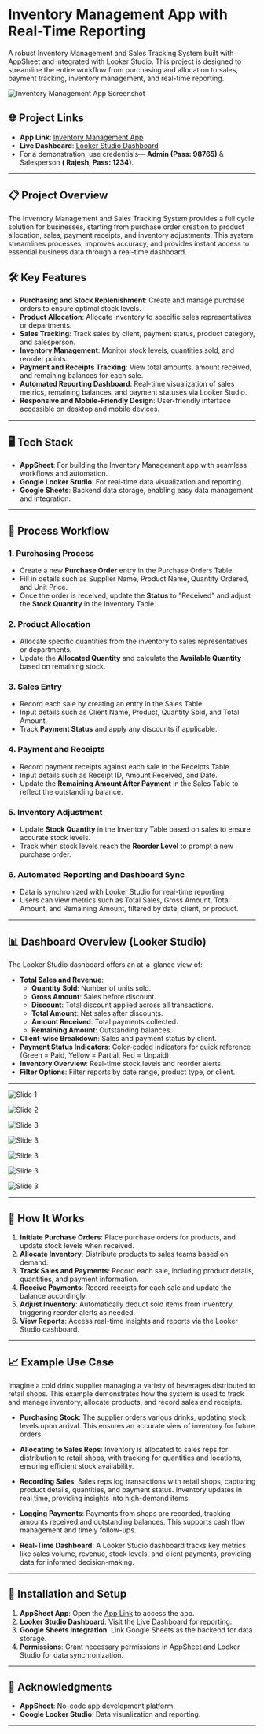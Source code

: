 # Inventory Management App with Real-Time Reporting

A robust Inventory Management and Sales Tracking System built with AppSheet and integrated with Looker Studio. This project is designed to streamline the entire workflow from purchasing and allocation to sales, payment tracking, inventory management, and real-time reporting.

![Inventory Management App Screenshot](https://github.com/Ankkit0413/Inventory-Management-App-with-Real-Time-Reporting/blob/main/Inventory%20Managemrnt%20App-2.png)

## 🌐 Project Links

- **App Link**: [Inventory Management App](https://www.appsheet.com/start/f3c86a4a-12ef-465b-925b-5f0d43aac116)
- **Live Dashboard**: [Looker Studio Dashboard](https://lookerstudio.google.com/s/irlW9vYwtG4)
- For a demonstration, use credentials— **Admin (Pass: 98765)** & Salesperson **( Rajesh, Pass: 1234)**.
---

## 📋 Project Overview

The Inventory Management and Sales Tracking System provides a full cycle solution for businesses, starting from purchase order creation to product allocation, sales, payment receipts, and inventory adjustments. This system streamlines processes, improves accuracy, and provides instant access to essential business data through a real-time dashboard.

## 🛠️ Key Features

- **Purchasing and Stock Replenishment**: Create and manage purchase orders to ensure optimal stock levels.
- **Product Allocation**: Allocate inventory to specific sales representatives or departments.
- **Sales Tracking**: Track sales by client, payment status, product category, and salesperson.
- **Inventory Management**: Monitor stock levels, quantities sold, and reorder points.
- **Payment and Receipts Tracking**: View total amounts, amount received, and remaining balances for each sale.
- **Automated Reporting Dashboard**: Real-time visualization of sales metrics, remaining balances, and payment statuses via Looker Studio.
- **Responsive and Mobile-Friendly Design**: User-friendly interface accessible on desktop and mobile devices.

---

## 🖥️ Tech Stack

- **AppSheet**: For building the Inventory Management app with seamless workflows and automation.
- **Google Looker Studio**: For real-time data visualization and reporting.
- **Google Sheets**: Backend data storage, enabling easy data management and integration.

---

## 🔄 Process Workflow

### 1. **Purchasing Process**
   - Create a new **Purchase Order** entry in the Purchase Orders Table.
   - Fill in details such as Supplier Name, Product Name, Quantity Ordered, and Unit Price.
   - Once the order is received, update the **Status** to "Received" and adjust the **Stock Quantity** in the Inventory Table.

### 2. **Product Allocation**
   - Allocate specific quantities from the inventory to sales representatives or departments.
   - Update the **Allocated Quantity** and calculate the **Available Quantity** based on remaining stock.

### 3. **Sales Entry**
   - Record each sale by creating an entry in the Sales Table.
   - Input details such as Client Name, Product, Quantity Sold, and Total Amount.
   - Track **Payment Status** and apply any discounts if applicable.

### 4. **Payment and Receipts**
   - Record payment receipts against each sale in the Receipts Table.
   - Input details such as Receipt ID, Amount Received, and Date.
   - Update the **Remaining Amount After Payment** in the Sales Table to reflect the outstanding balance.
   
### 5. **Inventory Adjustment**
   - Update **Stock Quantity** in the Inventory Table based on sales to ensure accurate stock levels.
   - Track when stock levels reach the **Reorder Level** to prompt a new purchase order.

### 6. **Automated Reporting and Dashboard Sync**
   - Data is synchronized with Looker Studio for real-time reporting.
   - Users can view metrics such as Total Sales, Gross Amount, Total Amount, and Remaining Amount, filtered by date, client, or product.

---

## 📊 Dashboard Overview (Looker Studio)

The Looker Studio dashboard offers an at-a-glance view of:

- **Total Sales and Revenue**:
    - **Quantity Sold**: Number of units sold.
    - **Gross Amount**: Sales before discount.
    - **Discount**: Total discount applied across all transactions.
    - **Total Amount**: Net sales after discounts.
    - **Amount Received**: Total payments collected.
    - **Remaining Amount**: Outstanding balances.
- **Client-wise Breakdown**: Sales and payment status by client.
- **Payment Status Indicators**: Color-coded indicators for quick reference (Green = Paid, Yellow = Partial, Red = Unpaid).
- **Inventory Overview**: Real-time stock levels and reorder alerts.
- **Filter Options**: Filter reports by date range, product type, or client.

---
![Slide 1](https://github.com/Ankkit0413/Inventory-Management-App-with-Real-Time-Reporting/blob/main/INVENTORY%20MANAGEMENT-1.jpg)

![Slide 2](https://github.com/Ankkit0413/Inventory-Management-App-with-Real-Time-Reporting/blob/main/INVENTORY%20MANAGEMENT-2.jpg)

![Slide 3](https://github.com/Ankkit0413/Inventory-Management-App-with-Real-Time-Reporting/blob/main/INVENTORY%20MANAGEMENT-3.jpg)

![Slide 3](https://github.com/Ankkit0413/Inventory-Management-App-with-Real-Time-Reporting/blob/main/INVENTORY%20MANAGEMENT-4.jpg)

![Slide 3](https://github.com/Ankkit0413/Inventory-Management-App-with-Real-Time-Reporting/blob/main/INVENTORY%20MANAGEMENT-5.jpg)

![Slide 3](https://github.com/Ankkit0413/Inventory-Management-App-with-Real-Time-Reporting/blob/main/INVENTORY%20MANAGEMENT-6.jpg)

![Slide 3](https://github.com/Ankkit0413/Inventory-Management-App-with-Real-Time-Reporting/blob/main/INVENTORY%20MANAGEMENT-7.jpg)

---
## 🧩 How It Works

1. **Initiate Purchase Orders**: Place purchase orders for products, and update stock levels when received.
2. **Allocate Inventory**: Distribute products to sales teams based on demand.
3. **Track Sales and Payments**: Record each sale, including product details, quantities, and payment information.
4. **Receive Payments**: Record receipts for each sale and update the balance accordingly.
5. **Adjust Inventory**: Automatically deduct sold items from inventory, triggering reorder alerts as needed.
6. **View Reports**: Access real-time insights and reports via the Looker Studio dashboard.

---

## 📈 Example Use Case

Imagine a cold drink supplier managing a variety of beverages distributed to retail shops. This example demonstrates how the system is used to track and manage inventory, allocate products, and record sales and receipts.

- **Purchasing Stock**: The supplier orders various drinks, updating stock levels upon arrival. This ensures an accurate view of inventory for future orders.

- **Allocating to Sales Reps**: Inventory is allocated to sales reps for distribution to retail shops, with tracking for quantities and locations, ensuring efficient stock availability.

- **Recording Sales**: Sales reps log transactions with retail shops, capturing product details, quantities, and payment status. Inventory updates in real time, providing insights into high-demand items.

- **Logging Payments**: Payments from shops are recorded, tracking amounts received and outstanding balances. This supports cash flow management and timely follow-ups.

- **Real-Time Dashboard**: A Looker Studio dashboard tracks key metrics like sales volume, revenue, stock levels, and client payments, providing data for informed decision-making.

---

## 📝 Installation and Setup

1. **AppSheet App**: Open the [App Link](https://www.appsheet.com/start/f3c86a4a-12ef-465b-925b-5f0d43aac116) to access the app.
2. **Looker Studio Dashboard**: Visit the [Live Dashboard](https://lookerstudio.google.com/s/irlW9vYwtG4) for reporting.
3. **Google Sheets Integration**: Link Google Sheets as the backend for data storage.
4. **Permissions**: Grant necessary permissions in AppSheet and Looker Studio for data synchronization.

---

## 🙌 Acknowledgments

- **AppSheet**: No-code app development platform.
- **Google Looker Studio**: Data visualization and reporting.

---


